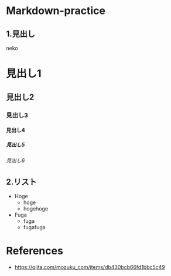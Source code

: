 # Markdown-practice
## 1.見出し
neko
# 見出し1
## 見出し2
### 見出し3
#### 見出し4
##### 見出し5
###### 見出し6

## 2.リスト
- Hoge
    - hoge
    - hogehoge
- Fuga
    - fuga
    - fugafuga


# References
* https://qiita.com/mozuku_com/items/db430bcb66fd1bbc5c49